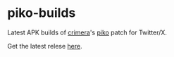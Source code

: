 # piko-builds
Latest APK builds of [crimera](https://github.com/crimera)'s [piko](https://github.com/crimera/piko) patch for Twitter/X.

Get the latest relese [here](https://github.com/s1nnohlakes/piko-builds/releases/tag/latest-release).

